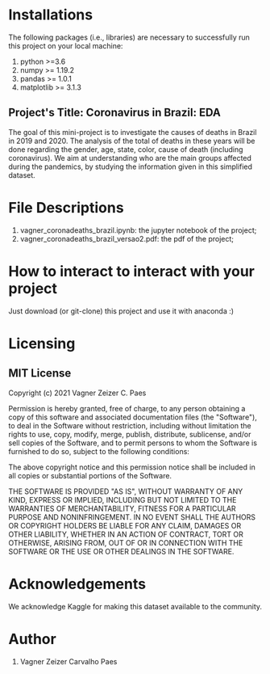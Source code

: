 # Installations

The following packages (i.e., libraries) are necessary to successfully run this project on your local machine:

1. python >=3.6
2. numpy >= 1.19.2
3. pandas >= 1.0.1
4. matplotlib >= 3.1.3

## Project's Title: Coronavirus in Brazil: EDA

The goal of this mini-project is to investigate the causes of deaths in Brazil in 2019 and 2020.
The analysis of the total of deaths in these years will be done regarding the gender, age, state, color, cause of death (including coronavirus).
We aim at understanding who are the main groups affected during the pandemics, by studying the information given in this simplified dataset.


# File Descriptions

1. vagner_coronadeaths_brazil.ipynb: the jupyter notebook of the project;
2. vagner_coronadeaths_brazil_versao2.pdf: the pdf of the project;


# How to interact to interact with your project

Just download (or git-clone) this project and use it with anaconda :)


# Licensing

## MIT License

Copyright (c) 2021 Vagner Zeizer C. Paes

Permission is hereby granted, free of charge, to any person obtaining a copy
of this software and associated documentation files (the "Software"), to deal
in the Software without restriction, including without limitation the rights
to use, copy, modify, merge, publish, distribute, sublicense, and/or sell
copies of the Software, and to permit persons to whom the Software is
furnished to do so, subject to the following conditions:

The above copyright notice and this permission notice shall be included in all
copies or substantial portions of the Software.

THE SOFTWARE IS PROVIDED "AS IS", WITHOUT WARRANTY OF ANY KIND, EXPRESS OR
IMPLIED, INCLUDING BUT NOT LIMITED TO THE WARRANTIES OF MERCHANTABILITY,
FITNESS FOR A PARTICULAR PURPOSE AND NONINFRINGEMENT. IN NO EVENT SHALL THE
AUTHORS OR COPYRIGHT HOLDERS BE LIABLE FOR ANY CLAIM, DAMAGES OR OTHER
LIABILITY, WHETHER IN AN ACTION OF CONTRACT, TORT OR OTHERWISE, ARISING FROM,
OUT OF OR IN CONNECTION WITH THE SOFTWARE OR THE USE OR OTHER DEALINGS IN THE
SOFTWARE.


# Acknowledgements

We acknowledge Kaggle for making this dataset available to the community.

# Author

1. Vagner Zeizer Carvalho Paes

